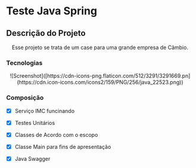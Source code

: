 # Teste Java Spring

## Descrição do Projeto
<p align="center">Esse projeto se trata de um case para uma grande empresa de Câmbio.</p>

### Tecnologias
<p align="center">
  ![Screenshot]([https://cdn-icons-png.flaticon.com/512/3291/3291669.pn](https://cdn.icon-icons.com/icons2/159/PNG/256/java_22523.png))
</p>

### Composição

- [x] Serviço IMC funcinando
- [x] Testes Unitários
- [x] Classes de Acordo com o escopo
- [x] Classe Main para fins de apresentação
- [x] Java Swagger

